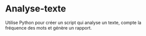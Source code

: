 # Analyse-texte
 Utilise Python pour créer un script qui analyse un texte, compte la fréquence des mots et génère un rapport.
